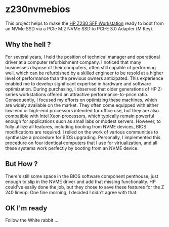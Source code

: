 # z230nvmebios
This project helps to make the [HP Z230 SFF Workstation](https://support.hp.com/us-en/document/c03943712#N65571) ready to boot from an NVMe SSD via a PCIe M.2 NVMe SSD to PCI-E 3.0 Adapter (M Key).

## Why the hell ?
For several years, I held the position of technical manager and operational driver at a computer refurbishment company. I noticed that many businesses dispose of their computers, often still capable of performing well, which can be refurbished by a skilled engineer to be resold at a higher level of performance than the previous owners anticipated.
This experience enabled me to develop significant expertise in hardware and software optimization. During purchasing, I observed that older generations of HP Z-series workstations offered an attractive performance-to-price ratio.
Consequently, I focused my efforts on optimizing these machines, which are widely available on the market. They often come equipped with either low-end or high-end processors intended for office use, but they are also compatible with Intel Xeon processors, which typically remain powerful enough for applications such as small labs or modest servers.
However, to fully utilize all features, including booting from NVME devices, BIOS modifications are required. I relied on the work of various communities to synthesize a procedure for BIOS upgrading.
Personally, I implemented this procedure on four identical computers that I use for virtualization, and all these systems work perfectly by booting from an NVME device.

## But How ?
There's still some space in the BIOS software component penthouse, just enough to slip in the NVME driver and add that missing functionality. HP could've easily done the job, but they chose to save these features for the Z 240 lineup.
One fine morning, I decided I didn't agree with that.

## OK I'm ready
Follow the White rabbit ...
